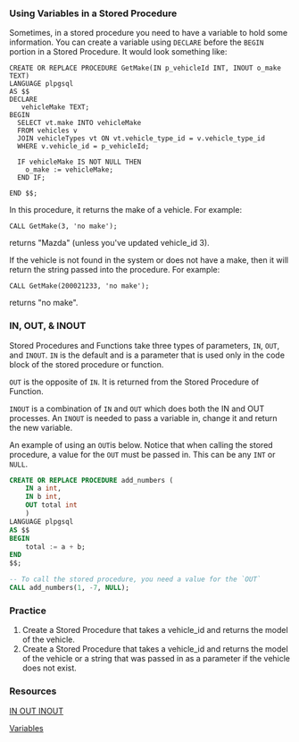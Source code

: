 ### Using Variables in a Stored Procedure

Sometimes, in a stored procedure you need to have a variable to hold some information.  You can create a variable using `DECLARE` before the `BEGIN` portion in a Stored Procedure.  It would look something like:

```
CREATE OR REPLACE PROCEDURE GetMake(IN p_vehicleId INT, INOUT o_make TEXT)
LANGUAGE plpgsql
AS $$
DECLARE
   vehicleMake TEXT;
BEGIN 
  SELECT vt.make INTO vehicleMake
  FROM vehicles v
  JOIN vehicleTypes vt ON vt.vehicle_type_id = v.vehicle_type_id
  WHERE v.vehicle_id = p_vehicleId;

  IF vehicleMake IS NOT NULL THEN
    o_make := vehicleMake;
  END IF;

END $$;
```

In this procedure, it returns the make of a vehicle.  For example:

`CALL GetMake(3, 'no make');`

returns "Mazda" (unless you've updated vehicle_id 3).

If the vehicle is not found in the system or does not have a make, then it will return the string passed into the procedure.  For example:

`CALL GetMake(200021233, 'no make');`

returns "no make".

### IN, OUT, & INOUT

Stored Procedures and Functions take three types of parameters, `IN`, `OUT`, and `INOUT`. `IN` is the default and is a parameter that is used only in the code block of the stored procedure or function.  

`OUT` is the opposite of `IN`.  It is returned from the Stored Procedure of Function.

`INOUT` is a combination of `IN` and `OUT` which does both the IN and OUT processes.  An `INOUT` is needed to pass a variable in, change it and return the new variable. 

An example of using an `OUT`is below.  Notice that when calling the stored procedure, a value for the `OUT` must be passed in. This can be any `INT` or `NULL`.

```SQL
CREATE OR REPLACE PROCEDURE add_numbers (
	IN a int, 
	IN b int,
	OUT total int
	)
LANGUAGE plpgsql
AS $$
BEGIN 
	total := a + b;
END 
$$;

-- To call the stored procedure, you need a value for the `OUT`
CALL add_numbers(1, -7, NULL);

```

### Practice
1. Create a Stored Procedure that takes a vehicle_id and returns the model of the vehicle.
1. Create a Stored Procedure that takes a vehicle_id and returns the model of the vehicle or a string that was passed in as a parameter if the vehicle does not exist.

### Resources

[IN OUT INOUT](https://www.postgresqltutorial.com/postgresql-plpgsql/plpgsql-function-parameters/)

[Variables](https://www.geeksforgeeks.org/postgresql-variables/)

